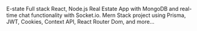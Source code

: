 E-state 
Full stack React, Node.js Real Estate App with MongoDB and real-time chat functionality with Socket.io. Mern Stack project using Prisma, JWT, Cookies, Context API, React Router Dom, and more...
